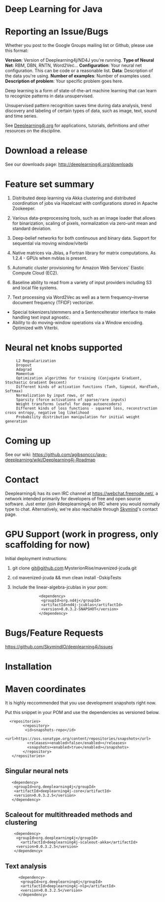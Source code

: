 Deep Learning for Java
=======================

Reporting an Issue/Bugs
========================================
Whether you post to the Google Groups mailing list or Github, please use this format:

**Version**: Version of Deeplearning4j/ND4J you're running.
**Type of Neural Net**: RBM, DBN, RNTN, Word2Vec...
**Configuration**: Your neural net configuration. This can be code or a reasonable list.
**Data**: Description of the data you're using.
**Number of examples**: Number of examples used.
**Description of problem**: Your specific problem goes here.

Deep learning is a form of state-of-the-art machine learning that can learn to recognize patterns in data unsupervised.

Unsupervised pattern recognition saves time during data analysis, trend discovery and labeling of certain types of data, such as image, text, sound and time series.

See [Deeplearning4j.org](http://deeplearning4j.org/) for applications, tutorials, definitions and other resources on the discipline.

Download a release
===========================
See our downloads page: http://deeplearning4j.org/downloads


Feature set summary
====================

1. Distributed deep learning via Akka clustering and distributed coordination of jobs via Hazelcast with configurations stored in Apache Zookeeper.

2. Various data-preprocessing tools, such as an image loader that allows for binarization, scaling of pixels, normalization via zero-unit mean and standard deviation.

3. Deep-belief networks for both continuous and binary data. Support for sequential via moving window/viterbi

4. Native matrices via Jblas, a Fortran library for matrix computations. As 1.2.4 - GPUs when nvblas is present.

5. Automatic cluster provisioning for Amazon Web Services' Elastic Compute Cloud (EC2).

6. Baseline ability to read from a variety of input providers including S3 and local file systems.

7. Text processing via Word2Vec as well as a term frequency–inverse document frequency (TFIDF) vectorizer.
          
  - Special tokenizers/stemmers and a SentenceIterator interface to make handling text input agnostic.
  - Ability to do moving-window operations via a Window encoding. Optimized with Viterbi.


Neural net knobs supported
=====================================
         L2 Regualarization
         Dropout
         Adagrad
         Momentum
         Optimization algorithms for training (Conjugate Gradient, Stochastic Gradient Descent)
         Different kinds of activation functions (Tanh, Sigmoid, HardTanh, Softmax)
         Normalization by input rows, or not
         Sparsity (force activations of sparse/rare inputs)
         Weight transforms (useful for deep autoencoders)
         Different kinds of loss functions - squared loss, reconstruction cross entropy, negative log likelihood
         Probability distribution manipulation for initial weight generation


Coming up
=============================

See our wiki: https://github.com/agibsonccc/java-deeplearning/wiki/Deeplearning4j-Roadmap

Contact
=============================

Deeplearning4j has its own IRC channel at https://webchat.freenode.net/, a network intended primarily for developers of free and open source software. Just enter /join #deeplearning4j on IRC where you would normally type to chat. Alternatively, we're also reachable through [Skymind](http://www.skymind.io/contact.html)'s contact page.


GPU Support (work in progress, only scaffolding for now)
==========================================

Initial deployment instructions:

1. git clone git@github.com:MysterionRise/mavenized-jcuda.git
2. cd mavenized-jcuda && mvn clean install -DskipTests
3. Include the linear-algebra-jcublas in your pom:

                   <dependency>
                    <groupId>org.nd4j</groupId>
                    <artifactId>nd4j-jcublas</artifactId>
                    <version>0.0.3.2-SNAPSHOT</version>
                   </dependency>

Bugs/Feature Requests
=============================

https://github.com/SkymindIO/deeplearning4j/issues


Installation
===========================================

# Maven coordinates

 It is highly reccommended that you use development snapshots right now.
 
 Put this snippet in your POM and use the dependencies as versioned below.
 
      <repositories>
            <repository>
             <id>snapshots-repo</id>
              <url>https://oss.sonatype.org/content/repositories/snapshots</url>
              <releases><enabled>false</enabled></releases>
              <snapshots><enabled>true</enabled></snapshots>
            </repository>
       </repositories>

## Singular neural nets
       
       <dependency>
        <groupId>org.deeplearning4j</groupId>
        <artifactId>deeplearning4j-core</artifactId>
        <version>0.0.3.2.5</version>
       </dependency>

## Scaleout for multithreaded methods and clustering
       
        <dependency>
         <groupId>org.deeplearning4j</groupId>
           <artifactId>deeplearning4j-scaleout-akka</artifactId>
         <version>0.0.3.2.5</version>
        </dependency>

## Text analysis

          <dependency>
           <groupId>org.deeplearning4j</groupId>
           <artifactId>deeplearning4j-nlp</artifactId>
           <version>0.0.3.2.5</version>
          </dependency>
